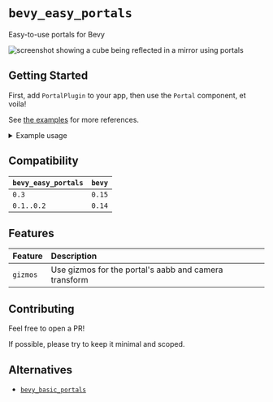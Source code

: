 # `bevy_easy_portals`

Easy-to-use portals for Bevy

![screenshot showing a cube being reflected in a mirror using portals](https://raw.githubusercontent.com/chompaa/bevy_easy_portals/main/assets/mirror.png)

## Getting Started

First, add `PortalPlugin` to your app, then use the `Portal` component, et voila!

See [the examples](https://github.com/chompaa/bevy_easy_portals/tree/main/examples) for more references.

<details>

<summary>Example usage</summary>

```rust
use bevy::prelude::*;
use bevy_easy_portals::{Portal, PortalPlugin}

fn main() {
    App::new()
        .add_plugins((DefaultPlugins, PortalPlugin))
        .add_systems(Startup, setup)
        .run();
}

fn setup(
    mut commands: Commands,
    mut materials: ResMut<Assets<StandardMaterial>>,
    mut meshes: ResMut<Assets<Mesh>>,
) {
    let primary_camera = commands
        .spawn((Camera3d::default(), Transform::from_xyz(0.0, 0.0, 10.0)))
        .id();

    // Spawn something for the portal to look at
    commands.spawn((
        Mesh3d(meshes.add(Cuboid::default())),
        MeshMaterial3d(materials.add(Color::WHITE)),
        Transform::from_xyz(10.0, 0.0, 0.0),
    ));

    // Where the portal's target camera should be
    let target = commands.spawn(Transform::from_xyz(10.0, 0.0, 10.0)).id();
    // Where the portal should be located
    let portal_transform = Transform::default();
    // Spawn the portal, omit a material since one will be added automatically
    commands.spawn((
        Mesh3d(meshes.add(Rectangle::default())),
        portal_transform,
        Portal::new(primary_camera, target),
    ));
}
```

</details>

## Compatibility

| `bevy_easy_portals` | `bevy` |
| :--                 | :--    |
| `0.3`               | `0.15` |
| `0.1..0.2`          | `0.14` |

## Features

| Feature                | Description                                           |
| :--                    | :--                                                   |
| `gizmos`               | Use gizmos for the portal's aabb and camera transform |

## Contributing

Feel free to open a PR!

If possible, please try to keep it minimal and scoped.

## Alternatives

- [`bevy_basic_portals`](https://github.com/Selene-Amanita/bevy_basic_portals)
